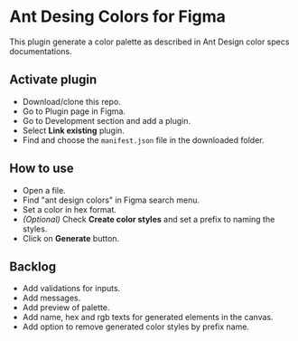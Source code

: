 # Ant Desing Colors for Figma

This plugin generate a color palette as described in Ant Design color specs documentations.

## Activate plugin

- Download/clone this repo.
- Go to Plugin page in Figma.
- Go to Development section and add a plugin.
- Select **Link existing** plugin.
- Find and choose the `manifest.json` file in the downloaded folder.

## How to use

- Open a file.
- Find "ant design colors" in Figma search menu.
- Set a color in hex format.
- *(Optional)* Check **Create color styles** and set a prefix to naming the styles.
- Click on **Generate** button.

## Backlog

- Add validations for inputs.
- Add messages.
- Add preview of palette.
- Add name, hex and rgb texts for generated elements in the canvas.
- Add option to remove generated color styles by prefix name.
